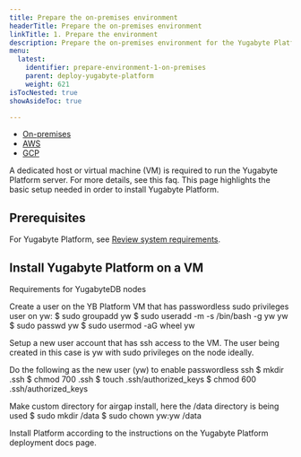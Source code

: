 ```yaml
---
title: Prepare the on-premises environment
headerTitle: Prepare the on-premises environment
linkTitle: 1. Prepare the environment
description: Prepare the on-premises environment for the Yugabyte Platform.
menu:
  latest:
    identifier: prepare-environment-1-on-premises
    parent: deploy-yugabyte-platform
    weight: 621
isTocNested: true
showAsideToc: true

---
```


<ul class="nav nav-tabs-alt nav-tabs-yb">

  <li >
    <a href="/latest/yugabyte-platform/deploy/prepare-environment/on-premises" class="nav-link">
      <i class="icon-aws" aria-hidden="true"></i>
      On-premises
    </a>
  </li>

  <li >
    <a href="/latest/yugabyte-platform/deploy/prepare-environment/aws" class="nav-link">
      <i class="icon-aws" aria-hidden="true"></i>
      AWS
    </a>
  </li>

  <li>
    <a href="/latest/yugabyte-platform/deploy/prepare-environment/gcp" class="nav-link active">
       <i class="fab fa-google" aria-hidden="true"></i>
      GCP
    </a>
  </li>

</ul>

A dedicated host or virtual machine (VM) is required to run the Yugabyte Platform server. For more details, see this faq. This page highlights the basic setup needed in order to install Yugabyte Platform.

## Prerequisites

For Yugabyte Platform, see [Review system requirements](../../../plan/system-reqs-yp).

## Install Yugabyte Platform on a VM


Requirements for YugabyteDB nodes

Create a user on the YB Platform VM that has passwordless sudo privileges user on yw:
$ sudo groupadd yw
$ sudo useradd -m -s /bin/bash -g yw yw
$ sudo passwd yw
$ sudo usermod -aG wheel yw

Setup a new user account that has ssh access to the VM. The user being created in this case is yw with sudo privileges on the node ideally.

Do the following as the new user (yw) to enable passwordless ssh
$ mkdir .ssh
$ chmod 700 .ssh
$ touch .ssh/authorized_keys
$ chmod 600 .ssh/authorized_keys

Make custom directory for airgap install, here the /data directory is being used
$ sudo mkdir /data
$ sudo chown yw:yw /data

Install Platform according to the instructions on the Yugabyte Platform deployment docs page.


